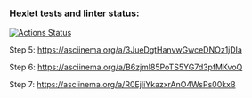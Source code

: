 ### Hexlet tests and linter status:
[![Actions Status](https://github.com/EgorCD/java-project-61/workflows/hexlet-check/badge.svg)](https://github.com/EgorCD/java-project-61/actions)

Step 5:
https://asciinema.org/a/3JueDgtHanvwGwceDNOz1jDIa

Step 6:
https://asciinema.org/a/B6zjml85PoTS5YG7d3pfMKvoQ

Step 7:
https://asciinema.org/a/R0EjIiYkazxrAnO4WsPs00kxB
